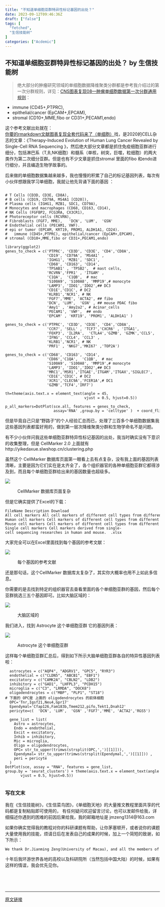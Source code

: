 ```yaml
---
title: "不知道单细胞亚群特异性标记基因的出处？"
date: 2023-09-12T09:46:36Z
draft: ["false"]
tags: [
  "fetched",
  "生信技能树"
]
categories: ["Acdemic"]
---
```

不知道单细胞亚群特异性标记基因的出处？ by 生信技能树
------
<div><section data-tool="mdnice编辑器" data-website="https://www.mdnice.com"><blockquote data-tool="mdnice编辑器"><p>绝大部分的肿瘤研究领域的单细胞数据降维聚类分群都是参考我介绍过的第一次分群规则，详见：<a href="https://mp.weixin.qq.com/s?__biz=MzI1Njk4ODE0MQ==&amp;mid=2247488940&amp;idx=1&amp;sn=1cc8a8a74715087939b9721c0881775d&amp;scene=21#wechat_redirect" data-linktype="2">CNS图表复现08—肿瘤单细胞数据第一次分群通用规则</a>：</p></blockquote><ul data-tool="mdnice编辑器"><li><section>immune (CD45+,PTPRC),</section></li><li><section>epithelial/cancer (EpCAM+,EPCAM),</section></li><li><section>stromal (CD10+,MME,fibo or CD31+,PECAM1,endo)</section></li></ul><p data-tool="mdnice编辑器">这个参考文献出处就在：<a href="https://mp.weixin.qq.com/s?__biz=MzAxMDkxODM1Ng==&amp;mid=2247495627&amp;idx=1&amp;sn=6cd6982928b04405fe0caac121c8d4d4&amp;scene=21#wechat_redirect" data-linktype="2">你要的rmarkdown文献图表复现全套代码来了（单细胞）</a>找，是2020的CELL杂志的文章：《Therapy-Induced Evolution of Human Lung Cancer Revealed by Single-Cell RNA Sequencing 》，然后绝大部分文章都是抓住免疫细胞亚群进行细分，包括淋巴系（T,B,NK细胞）和髓系（单核，树突，巨噬，粒细胞）的两大类作为第二次细分亚群。但是也有不少文章是抓住stromal 里面的fibo 和endo进行细分，并且编造生物学故事的。</p><p data-tool="mdnice编辑器">后来做的单细胞数据集越来越多，我也慢慢的积累了自己的标记基因列表，每次有小伙伴想跟我学习单细胞，我就让他先背诵下面的基因 ：</p><pre data-tool="mdnice编辑器"><span></span><code><br><span># T Cells (CD3D, CD3E, CD8A), </span><br><span># B cells (CD19, CD79A, MS4A1 [CD20]), </span><br><span># Plasma cells (IGHG1, MZB1, SDC1, CD79A), </span><br><span># Monocytes and macrophages (CD68, CD163, CD14),</span><br><span># NK Cells (FGFBP2, FCG3RA, CX3CR1),  </span><br><span># Photoreceptor cells (RCVRN), </span><br><span># Fibroblasts (FGF7, MME),   'DCN', 'LUM',  'GSN' </span><br><span># Endothelial cells (PECAM1, VWF). </span><br><span># epi or tumor (EPCAM, KRT19, PROM1, ALDH1A1, CD24).</span><br><span>#   immune (CD45+,PTPRC), epithelial/cancer (EpCAM+,EPCAM), </span><br><span># stromal (CD10+,MME,fibo or CD31+,PECAM1,endo) </span><br><br><span>library</span>(ggplot2) <br>genes_to_check = c(<span>'PTPRC'</span>, <span>'CD3D'</span>, <span>'CD3E'</span>, <span>'CD4'</span>,<span>'CD8A'</span>,<br>                   <span>'CD19'</span>, <span>'CD79A'</span>, <span>'MS4A1'</span> ,<br>                   <span>'IGHG1'</span>, <span>'MZB1'</span>, <span>'SDC1'</span>,<br>                   <span>'CD68'</span>, <span>'CD163'</span>, <span>'CD14'</span>, <br>                   <span>'TPSAB1'</span> , <span>'TPSB2'</span>,  <span># mast cells,</span><br>                   <span>'RCVRN'</span>,<span>'FPR1'</span> , <span>'ITGAM'</span> ,<br>                   <span>'C1QA'</span>,  <span>'C1QB'</span>,  <span># mac</span><br>                   <span>'S100A9'</span>, <span>'S100A8'</span>, <span>'MMP19'</span>,<span># monocyte</span><br>                   <span>'LAMP3'</span>, <span>'IDO1'</span>,<span>'IDO2'</span>,<span>## DC3 </span><br>                   <span>'CD1E'</span>,<span>'CD1C'</span>, <span># DC2</span><br>                   <span>'KLRB1'</span>,<span>'NCR1'</span>, <span># NK </span><br>                   <span>'FGF7'</span>,<span>'MME'</span>, <span>'ACTA2'</span>, <span>## fibo </span><br>                   <span>'DCN'</span>, <span>'LUM'</span>,  <span>'GSN'</span> , <span>## mouse PDAC fibo </span><br>                   <span>'Amy1'</span> , <span>'Amy2a2'</span>, <span># Acinar_cells</span><br>                   <span>'PECAM1'</span>, <span>'VWF'</span>,  <span>## endo </span><br>                   <span>'EPCAM'</span> , <span>'KRT19'</span>, <span>'PROM1'</span>, <span>'ALDH1A1'</span> )<br><br>genes_to_check = c(<span>'PTPRC'</span>, <span>'CD3D'</span>, <span>'CD3E'</span>, <span>'CD4'</span>,<span>'CD8A'</span>,<br>                   <span>'CCR7'</span>, <span>'SELL'</span> , <span>'TCF7'</span>,<span>'CXCR6'</span> , <span>'ITGA1'</span>,<br>                   <span>'FOXP3'</span>, <span>'IL2RA'</span>,  <span>'CTLA4'</span>,<span>'GZMB'</span>, <span>'GZMK'</span>,<span>'CCL5'</span>,<br>                   <span>'IFNG'</span>, <span>'CCL4'</span>, <span>'CCL3'</span> ,<br>                   <span>'KLRB1'</span>,<span>'NCR1'</span>, <span># NK </span><br>                   <span>'PRF1'</span> , <span>'NKG7'</span>,<span>'MKI67'</span> ,<span>'TOP2A'</span>) <br><br>genes_to_check = c(<span>'CD68'</span>, <span>'CD163'</span>, <span>'CD14'</span>, <br>                   <span>'CD86'</span>,<span>'C1QA'</span>,  <span>'C1QB'</span>,  <span># mac</span><br>                   <span>'S100A9'</span>, <span>'S100A8'</span>, <span>'MMP19'</span>,<span># monocyte</span><br>                   <span>'LAMP3'</span>, <span>'IDO1'</span>,<span>'IDO2'</span>,<span>## DC3 </span><br>                   <span>'MRC1'</span>,<span>'MSR1'</span>,<span>'ITGAE'</span>,<span>'ITGAM'</span>,<span>'ITGAX'</span>,<span>'SIGLEC7'</span>, <br>                   <span>'CD1E'</span>,<span>'CD1C'</span>, <span># DC2</span><br>                   <span>'XCR1'</span>,<span>'CLEC9A'</span>,<span>'FCER1A'</span>,<span># DC1</span><br>                   <span>'GZMB'</span>,<span>'TCF4'</span>,<span>'IRF7'</span>)<br><br>th=theme(axis.text.x = element_text(angle = <span>45</span>, <br>                                    vjust = <span>0.5</span>, hjust=<span>0.5</span>)) <br><br>p_all_markers=DotPlot(sce.all, features = genes_to_check,<br>                      assay=<span>'RNA'</span> ,group.by = <span>'celltype'</span> )  + coord_flip() +th<br></code></pre><p data-tool="mdnice编辑器">但是毕竟自己只是“野路子”的个人经验汇总而已，处理了三百多个单细胞数据集我这些基因列表都蛮好用的，做到第一层次降维聚类分群和生物学命名不是问题。</p><p data-tool="mdnice编辑器">有不少小伙伴问我这些单细胞亚群特异性标记基因的出处，我当时确实没有下意识的收集整理，但是 CellMarker 2.0 上面就有 http://yikedaxue.slwshop.cn/clustering.php</p><p data-tool="mdnice编辑器">虽然这个 CellMarker 数据库页面第一眼看上去有点复杂，没有我上面的基因列表清晰，主要是因为它们实在是太齐全了，各个组织器官的各种单细胞亚群它都得涉及到，而且每个单细胞亚群给出来的基因数量也超级多。</p><p><img data-galleryid="" data-ratio="0.6588072122052705" data-s="300,640" data-src="https://mmbiz.qpic.cn/mmbiz_png/cZNhZQ6j4wxQwGTJVtaao39ucA8GuOic3mROLKH933CHurvVZs11SGOiaYQ1B0iamW1JlVvHaITxg8EDJricody4IQ/640?wx_fmt=png" data-type="png" data-w="1442" src="https://mmbiz.qpic.cn/mmbiz_png/cZNhZQ6j4wxQwGTJVtaao39ucA8GuOic3mROLKH933CHurvVZs11SGOiaYQ1B0iamW1JlVvHaITxg8EDJricody4IQ/640?wx_fmt=png"></p><figure data-tool="mdnice编辑器"><figcaption>CellMarker 数据库页面复杂</figcaption></figure><p data-tool="mdnice编辑器">但是它确实提供了Excel的下载：</p><pre data-tool="mdnice编辑器"><span></span><code>FileName Description Download<br>All cell markers All cell markers of different cell types from different tissues <span>in</span> human and mouse.  .xlsx<br>Human cell markers Cell markers of different cell types from different tissues <span>in</span> human.  .xlsx<br>Mouse cell markers Cell markers of different cell types from different tissues <span>in</span> mouse.  .xlsx<br>Single cell markers Cell markers derived from single-cell sequencing researches <span>in</span> human and mouse.  .xlsx<br></code></pre><p data-tool="mdnice编辑器">大家完全可以在Excel里面找到每个基因的参考文献：</p><p><img data-galleryid="" data-ratio="0.42495479204339964" data-s="300,640" data-src="https://mmbiz.qpic.cn/mmbiz_png/cZNhZQ6j4wxQwGTJVtaao39ucA8GuOic3NG1rv67hsWrnjIc9VLacrCeJ8aia2ufupFnRRWRqEXbjWelQr5COgYw/640?wx_fmt=png" data-type="png" data-w="2212" src="https://mmbiz.qpic.cn/mmbiz_png/cZNhZQ6j4wxQwGTJVtaao39ucA8GuOic3NG1rv67hsWrnjIc9VLacrCeJ8aia2ufupFnRRWRqEXbjWelQr5COgYw/640?wx_fmt=png"></p><figure data-tool="mdnice编辑器"><figcaption>每个基因的参考文献</figcaption></figure><p data-tool="mdnice编辑器">还是那句话，这个CellMarker 数据库太复杂了，其实你大概率也用不上如此多信息。</p><p data-tool="mdnice编辑器">你需要的是去找到特定的组织器官去查看里面的各个单细胞亚群的基因，然后每个亚群挑选三五个基因即可。比如大脑区域的：</p><p><img data-galleryid="" data-ratio="0.8407643312101911" data-s="300,640" data-src="https://mmbiz.qpic.cn/mmbiz_png/cZNhZQ6j4wxQwGTJVtaao39ucA8GuOic3Y5QJHhh96rTibibcGauGibpYlibfrYxwib63ZZTLuKlzoLiblwnoB1MCDHnQ/640?wx_fmt=png" data-type="png" data-w="1884" src="https://mmbiz.qpic.cn/mmbiz_png/cZNhZQ6j4wxQwGTJVtaao39ucA8GuOic3Y5QJHhh96rTibibcGauGibpYlibfrYxwib63ZZTLuKlzoLiblwnoB1MCDHnQ/640?wx_fmt=png"></p><figure data-tool="mdnice编辑器"><figcaption>大脑区域的</figcaption></figure><p data-tool="mdnice编辑器">我们进入，找到 Astrocyte 这个单细胞亚群 它的基因列表：</p><p><img data-galleryid="" data-ratio="0.43459614010007147" data-s="300,640" data-src="https://mmbiz.qpic.cn/mmbiz_png/cZNhZQ6j4wxQwGTJVtaao39ucA8GuOic3mvzFdCia9zf1ojFRnl1507v5cks7se10X4xBhOuGeqawT2mPdtqsGmA/640?wx_fmt=png" data-type="png" data-w="2798" src="https://mmbiz.qpic.cn/mmbiz_png/cZNhZQ6j4wxQwGTJVtaao39ucA8GuOic3mvzFdCia9zf1ojFRnl1507v5cks7se10X4xBhOuGeqawT2mPdtqsGmA/640?wx_fmt=png"></p><figure data-tool="mdnice编辑器"><figcaption>Astrocyte 这个单细胞亚群</figcaption></figure><p data-tool="mdnice编辑器">这样每个单细胞亚群汇总后，得到如下所示大脑单细胞亚群各自的特异性基因列表啦：</p><pre data-tool="mdnice编辑器"><span></span><code>  astrocytes = c(<span>"AQP4"</span>, <span>"ADGRV1"</span>, <span>"GPC5"</span>, <span>"RYR3"</span>) <br>  endothelial = c(<span>"CLDN5"</span>, <span>"ABCB1"</span>, <span>"EBF1"</span>) <br>  excitatory = c(<span>"CAMK2A"</span>, <span>"CBLN2"</span>, <span>"LDB2"</span>) <br>  inhibitory = c(<span>"GAD1"</span>, <span>"LHFPL3"</span>, <span>"PCDH15"</span>) <br>  microglia = c(<span>"C3"</span>, <span>"LRMDA"</span>, <span>"DOCK8"</span>) <br>  oligodendrocytes = c(<span>"MBP"</span>, <span>"PLP1"</span>, <span>"ST18"</span>)<br><span># 下面的 OPC是 上面的 oligodendrocytes 的前体细胞 </span><br>  OPC=<span>'Tnr,Igsf21,Neu4,Gpr17'</span><br>  Ependymal=<span>'Cfap126,Fam183b,Tmem212,pifo,Tekt1,Dnah12'</span><br>  pericyte=c(  <span>'DCN'</span>, <span>'LUM'</span>,  <span>'GSN'</span> ,<span>'FGF7'</span>,<span>'MME'</span>, <span>'ACTA2'</span>,<span>'RGS5'</span>)<br>  <br>  gene_list = list(<br>    Astro = astrocytes,<br>    Endo = endothelial,<br>    Excit = excitatory,<br>    Inhib = inhibitory,<br>    Mic = microglia,<br>    Oligo = oligodendrocytes,<br>    OPC= str_to_upper(trimws(strsplit(OPC,<span>','</span>)[[<span>1</span>]])),<br>    Ependymal= str_to_upper(trimws(strsplit(Ependymal,<span>','</span>)[[<span>1</span>]])) ,<br>    peri = pericyte<br>  )<br>DotPlot(sce, assay = <span>"RNA"</span>, features = gene_list, <br>group.by = <span>'seurat_clusters'</span>) + theme(axis.text.x = element_text(angle = <span>45</span>, <br>       vjust = <span>0.5</span>, hjust=<span>0.5</span>))<br>  <br></code></pre></section><h3 data-tool="mdnice编辑器">写在文末</h3><p data-tool="mdnice编辑器">我在《生信技能树》，《生信菜鸟团》，《单细胞天地》的大量推文教程里面共享的代码都是复制粘贴即可使用的， 有任何疑问欢迎留言讨论，也可以发邮件给我，详细描述你遇到的困难的前因后果给我，我的邮箱地址是 jmzeng1314@163.com</p><p data-tool="mdnice编辑器">如果你确实觉得我的教程对你的科研课题有帮助，让你茅塞顿开，或者说你的课题大量使用我的技能，烦请日后在发表自己的成果的时候，加上一个简短的致谢，如下所示：</p><pre data-tool="mdnice编辑器"><span></span><code>We thank Dr.Jianming Zeng(University of Macau), and all the members of his bioinformatics team, biotrainee, <span>for</span> generously sharing their experience and codes.<br></code></pre><p data-tool="mdnice编辑器">十年后我环游世界各地的高校以及科研院所（当然包括中国大陆）的时候，如果有这样的情谊，我会优先见你。</p><p><br></p><p><br></p></div>  
<hr>
<a href="https://mp.weixin.qq.com/s/n1XigM90n1EtJBZrlOOo-A",target="_blank" rel="noopener noreferrer">原文链接</a>
